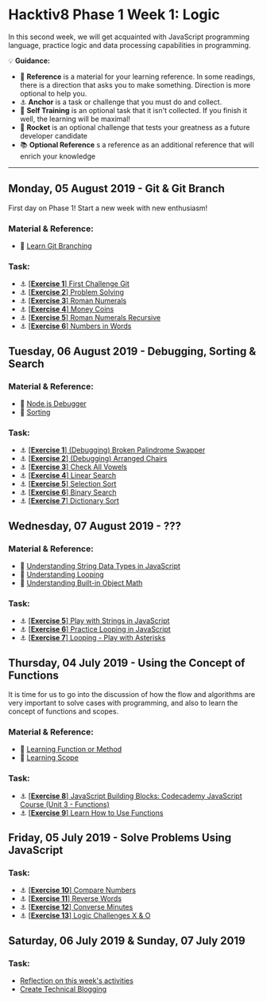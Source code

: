 # Hacktiv8 Phase 1 Week 1: Logic

In this second week, we will get acquainted with JavaScript programming language, practice logic and data processing capabilities in programming.

:bulb: **Guidance:**
- :notebook_with_decorative_cover: **Reference** is a material for your learning reference. In some readings, there is a direction that asks you to make something. Direction is more optional to help you.
- :anchor: **Anchor** is a task or challenge that you must do and collect.
- 💪 **Self Training** is an optional task that it isn't collected. If you finish it well, the learning will be maximal!
- :rocket: **Rocket** is an optional challenge that tests your greatness as a future developer candidate
- :books: **Optional Reference** s a reference as an additional reference that will enrich your knowledge
---

## Monday, 05 August 2019 - Git & Git Branch
First day on Phase 1! Start a new week with new enthusiasm!

### Material & Reference:
- :notebook_with_decorative_cover:
[Learn Git Branching](https://learngitbranching.js.org/)

### Task:
- :anchor:
[[**Exercise 1**] First Challenge Git](https://github.com/andreassosilo/hacktiv8/blob/master/phase1/week1/firstChallengeGit/readme.md)
- :anchor:
[[**Exercise 2**] Problem Solving](https://github.com/andreassosilo/hacktiv8/blob/master/phase1/week1/problemSolving/index.js)
- :anchor:
[[**Exercise 3**] Roman Numerals](https://github.com/andreassosilo/hacktiv8/blob/master/phase1/week1/romanNumerals/roman_numerals.js)
- :anchor:
[[**Exercise 4**] Money Coins](https://github.com/andreassosilo/hacktiv8/blob/master/phase1/week1/moneyCoins/moneyCoins.js)
- :anchor:
[[**Exercise 5**] Roman Numerals Recursive](https://github.com/andreassosilo/hacktiv8/blob/master/phase1/week1/romanNumeralsRecursive/roman_numerals_recursive.js)
- :anchor:
[[**Exercise 6**] Numbers in Words](https://github.com/andreassosilo/hacktiv8/blob/master/phase1/week1/numbersInWords/number_in_words.js)

## Tuesday, 06 August 2019 - Debugging, Sorting & Search

### Material & Reference:
- :wrench:
[Node.js Debugger](https://nodejs.org/api/debugger.html)
- :wrench:
[Sorting](https://visualgo.net/en)

### Task:
- :anchor:
[[**Exercise 1**] (Debugging) Broken Palindrome Swapper](https://www.codecademy.com/learn/learn-javascript)
- :anchor:
[[**Exercise 2**] (Debugging) Arranged Chairs](https://github.com/andreassosilo/hacktiv8/blob/master/phase0/week2/exercise-3.js)
- :anchor:
[[**Exercise 3**] Check All Vowels](https://github.com/andreassosilo/hacktiv8/blob/master/phase0/week2/exercise-4.js)
- :anchor:
[[**Exercise 4**] Linear Search](https://www.codecademy.com/learn/learn-javascript)
- :anchor:
[[**Exercise 5**] Selection Sort](https://github.com/andreassosilo/hacktiv8/blob/master/phase0/week2/exercise-3.js)
- :anchor:
[[**Exercise 6**] Binary Search](https://github.com/andreassosilo/hacktiv8/blob/master/phase0/week2/exercise-4.js)
- :anchor:
[[**Exercise 7**] Dictionary Sort](https://github.com/andreassosilo/hacktiv8/blob/master/phase0/week2/exercise-4.js)

## Wednesday, 07 August 2019 - ???

### Material & Reference:
- :notebook_with_decorative_cover:
[Understanding String Data Types in JavaScript](https://github.com/andreassosilo/phase-0-activities/blob/master/modules/js-string-reference.md)
- :notebook_with_decorative_cover:
[Understanding Looping](https://github.com/andreassosilo/phase-0-activities/blob/master/modules/js-first-time.md#loopiteration)
- :notebook_with_decorative_cover:
[Understanding Built-in Object Math](https://github.com/andreassosilo/phase-0-activities/blob/master/modules/math-object-js.md)

### Task:
- :anchor: [[**Exercise 5**] Play with Strings in JavaScript](https://github.com/andreassosilo/hacktiv8/blob/master/phase0/week2/exercise-5.js)
- :anchor: [[**Exercise 6**] Practice Looping in JavaScript](https://github.com/andreassosilo/hacktiv8/blob/master/phase0/week2/exercise-6.js)
- :anchor: [[**Exercise 7**] Looping - Play with Asterisks](https://github.com/andreassosilo/hacktiv8/blob/master/phase0/week2/exercise-7.js)

## Thursday, 04 July 2019 - Using the Concept of Functions
It is time for us to go into the discussion of how the flow and algorithms are very important to solve cases with programming, and also to learn the concept of functions and scopes.

### Material & Reference:
- :notebook_with_decorative_cover:
[Learning Function or Method](https://github.com/andreassosilo/phase-0-activities/blob/master/modules/js-first-time.md#functionmethod)
- :notebook_with_decorative_cover:
[Learning Scope](https://github.com/andreassosilo/phase-0-activities/blob/master/modules/js-scope.md)

### Task:
- :anchor:
[[**Exercise 8**] JavaScript Building Blocks: Codecademy JavaScript Course (Unit 3 - Functions)](https://www.codecademy.com/learn/learn-javascript)
- :anchor:
[[**Exercise 9**] Learn How to Use Functions](https://github.com/andreassosilo/hacktiv8/blob/master/phase0/week2/exercise-9.js)

## Friday, 05 July 2019 - Solve Problems Using JavaScript

### Task:
- :anchor:
[[**Exercise 10**] Compare Numbers](https://github.com/andreassosilo/hacktiv8/blob/master/phase0/week2/exercise-10.js)
- :anchor:
[[**Exercise 11**] Reverse Words](https://github.com/andreassosilo/hacktiv8/blob/master/phase0/week2/exercise-11.js)
- :anchor:
[[**Exercise 12**] Converse Minutes](https://github.com/andreassosilo/hacktiv8/blob/master/phase0/week2/exercise-12.js)
- :anchor:
[[**Exercise 13**] Logic Challenges X & O](https://github.com/andreassosilo/hacktiv8/blob/master/phase0/week2/exercise-13.js)

## Saturday, 06 July 2019 & Sunday, 07 July 2019

### Task:
-  [Reflection on this week's activities](https://github.com/andreassosilo/phase-0-activities/blob/master/modules/reflection.md)
-  [Create Technical Blogging](https://github.com/andreassosilo/hacktiv8/blob/master/phase1/week1/README.md)
